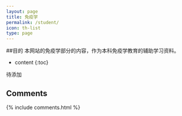 ```yaml
---
layout: page
title: 免疫学
permalink: /student/
icon: th-list
type: page
---
```

##目的
本网站的免疫学部分的内容，作为本科免疫学教育的辅助学习资料。
* content
{:toc}

待添加

## Comments

{% include comments.html %}
